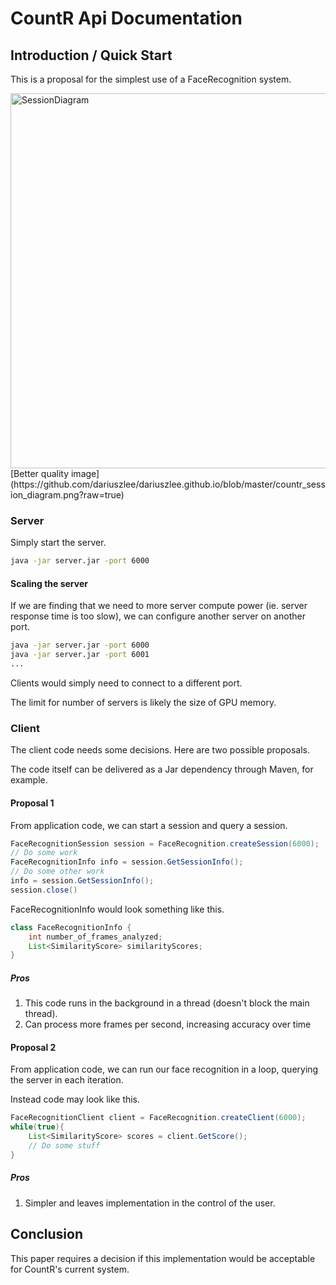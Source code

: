 # CountR Api Documentation

## Introduction / Quick Start

This is a proposal for the simplest use of a FaceRecognition system.

<image src="https://github.com/dariuszlee/dariuszlee.github.io/blob/master/countr_session_diagram.png?raw=true" alt="SessionDiagram" style="width:600px"/>
[Better quality image](https://github.com/dariuszlee/dariuszlee.github.io/blob/master/countr_session_diagram.png?raw=true)

### Server
Simply start the server.
```bash
java -jar server.jar -port 6000
```

#### Scaling the server

If we are finding that we need to more server compute power (ie. server response time is too slow), we can configure another server on another port.

```bash
java -jar server.jar -port 6000
java -jar server.jar -port 6001
...
```

Clients would simply need to connect to a different port. 

The limit for number of servers is likely the size of GPU memory.

### Client
The client code needs some decisions. Here are two possible proposals.

The code itself can be delivered as a Jar dependency through Maven, for example.

#### Proposal 1
From application code, we can start a session and query a session.
```java
FaceRecognitionSession session = FaceRecognition.createSession(6000);
// Do some work
FaceRecognitionInfo info = session.GetSessionInfo();
// Do some other work
info = session.GetSessionInfo();
session.close()
```

FaceRecognitionInfo would look something like this.

```java
class FaceRecognitionInfo {
    int number_of_frames_analyzed;
    List<SimilarityScore> similarityScores;
}
```

##### Pros
1. This code runs in the background in a thread (doesn't block the main thread).
2. Can process more frames per second, increasing accuracy over time

#### Proposal 2
From application code, we can run our face recognition in a loop, querying the server in each iteration.

Instead code may look like this.
```java
FaceRecognitionClient client = FaceRecognition.createClient(6000);
while(true){
    List<SimilarityScore> scores = client.GetScore();
    // Do some stuff
}
```

##### Pros
1. Simpler and leaves implementation in the control of the user.


## Conclusion

This paper requires a decision if this implementation would be acceptable for CountR's current system.
